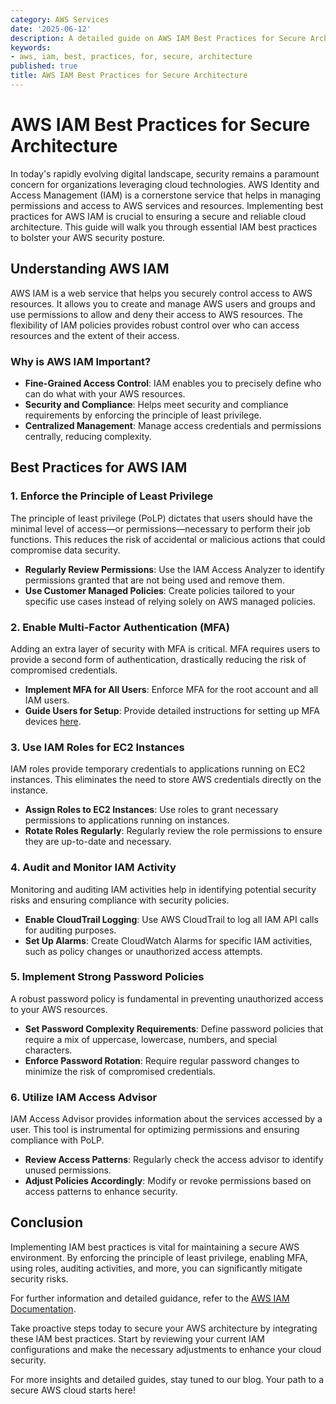 ```yaml
---
category: AWS Services
date: '2025-06-12'
description: A detailed guide on AWS IAM Best Practices for Secure Architecture
keywords:
- aws, iam, best, practices, for, secure, architecture
published: true
title: AWS IAM Best Practices for Secure Architecture
---
```


# AWS IAM Best Practices for Secure Architecture

In today's rapidly evolving digital landscape, security remains a paramount concern for organizations leveraging cloud technologies. AWS Identity and Access Management (IAM) is a cornerstone service that helps in managing permissions and access to AWS services and resources. Implementing best practices for AWS IAM is crucial to ensuring a secure and reliable cloud architecture. This guide will walk you through essential IAM best practices to bolster your AWS security posture.

## Understanding AWS IAM

AWS IAM is a web service that helps you securely control access to AWS resources. It allows you to create and manage AWS users and groups and use permissions to allow and deny their access to AWS resources. The flexibility of IAM policies provides robust control over who can access resources and the extent of their access.

### Why is AWS IAM Important?

- **Fine-Grained Access Control**: IAM enables you to precisely define who can do what with your AWS resources.
- **Security and Compliance**: Helps meet security and compliance requirements by enforcing the principle of least privilege.
- **Centralized Management**: Manage access credentials and permissions centrally, reducing complexity.

## Best Practices for AWS IAM

### 1. Enforce the Principle of Least Privilege

The principle of least privilege (PoLP) dictates that users should have the minimal level of access—or permissions—necessary to perform their job functions. This reduces the risk of accidental or malicious actions that could compromise data security.

- **Regularly Review Permissions**: Use the IAM Access Analyzer to identify permissions granted that are not being used and remove them.
- **Use Customer Managed Policies**: Create policies tailored to your specific use cases instead of relying solely on AWS managed policies.

### 2. Enable Multi-Factor Authentication (MFA)

Adding an extra layer of security with MFA is critical. MFA requires users to provide a second form of authentication, drastically reducing the risk of compromised credentials.

- **Implement MFA for All Users**: Enforce MFA for the root account and all IAM users.
- **Guide Users for Setup**: Provide detailed instructions for setting up MFA devices [here](https://docs.aws.amazon.com/IAM/latest/UserGuide/id_credentials_mfa_enable_virtual.html).

### 3. Use IAM Roles for EC2 Instances

IAM roles provide temporary credentials to applications running on EC2 instances. This eliminates the need to store AWS credentials directly on the instance.

- **Assign Roles to EC2 Instances**: Use roles to grant necessary permissions to applications running on instances.
- **Rotate Roles Regularly**: Regularly review the role permissions to ensure they are up-to-date and necessary.

### 4. Audit and Monitor IAM Activity

Monitoring and auditing IAM activities help in identifying potential security risks and ensuring compliance with security policies.

- **Enable CloudTrail Logging**: Use AWS CloudTrail to log all IAM API calls for auditing purposes.
- **Set Up Alarms**: Create CloudWatch Alarms for specific IAM activities, such as policy changes or unauthorized access attempts.

### 5. Implement Strong Password Policies

A robust password policy is fundamental in preventing unauthorized access to your AWS resources.

- **Set Password Complexity Requirements**: Define password policies that require a mix of uppercase, lowercase, numbers, and special characters.
- **Enforce Password Rotation**: Require regular password changes to minimize the risk of compromised credentials.

### 6. Utilize IAM Access Advisor

IAM Access Advisor provides information about the services accessed by a user. This tool is instrumental for optimizing permissions and ensuring compliance with PoLP.

- **Review Access Patterns**: Regularly check the access advisor to identify unused permissions.
- **Adjust Policies Accordingly**: Modify or revoke permissions based on access patterns to enhance security.

## Conclusion

Implementing IAM best practices is vital for maintaining a secure AWS environment. By enforcing the principle of least privilege, enabling MFA, using roles, auditing activities, and more, you can significantly mitigate security risks.

For further information and detailed guidance, refer to the [AWS IAM Documentation](https://docs.aws.amazon.com/IAM/latest/UserGuide/introduction.html).

Take proactive steps today to secure your AWS architecture by integrating these IAM best practices. Start by reviewing your current IAM configurations and make the necessary adjustments to enhance your cloud security. 

For more insights and detailed guides, stay tuned to our blog. Your path to a secure AWS cloud starts here!